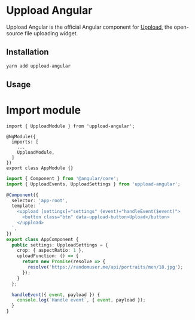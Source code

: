 # Uppload Angular

Uppload Angular is the official Angular component for [Uppload](https://github.com/elninotech/uppload), the open-source file uploading widget.

## Installation

```bash
yarn add uppload-angular
```

## Usage

# Import module

```
import { UpploadModule } from 'uppload-angular';

@NgModule({
  imports: [
    ...
    UpploadModule,
  ]
})
export class AppModule {}
```

```typescript
import { Component } from '@angular/core';
import { UpploadEvents, UpploadSettings } from 'uppload-angular';

@Component({
  selector: 'app-root',
  template: `
    <uppload [settings]="settings" (event)="handleEvent($event)">
      <button class="btn" data-uppload-button>Upload</button>
    </uppload>
  `,
})
export class AppComponent {
  public settings: UpploadSettings = {
    crop: { aspectRatio: 1 },
    uploadFunction: () => {
      return new Promise(resolve => {
        resolve('https://randomuser.me/api/portraits/men/18.jpg');
      });
    }
  };

  handleEvent({ event, payload }) {
    console.log(`Handle event`, { event, payload });
  }
}

```
